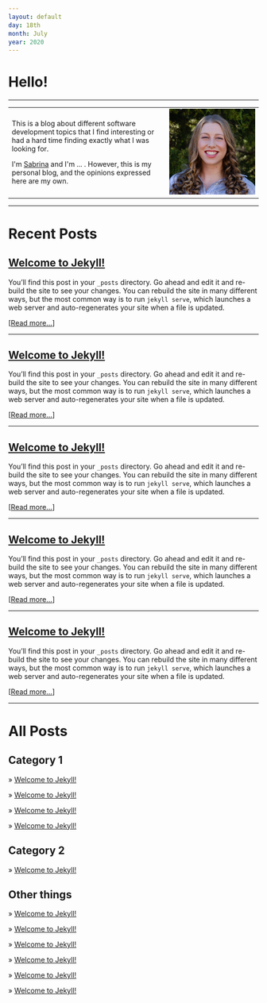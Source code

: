 ```yaml
---
layout: default
day: 18th
month: July
year: 2020
---
```


<div class="index_titles">

# Hello!

---

<div class="intro-table">
<table>
<tr>
<td>
<p>
This is a blog about different software development topics that I find interesting or had a hard time finding exactly what I was looking for.
</p>

I'm [Sabrina](about.md) and I'm ... .
However, this is my personal blog, and the opinions expressed here are my own.

</td>
<td>
<a href="/about/"><img class="intro-me" src="/assets/me.jpg" alt="Me"/>
</td>
</tr>
</table>
</div>

<span class="big-rule">
<hr/>
</span>

# Recent Posts

<div class="backing">
<div class="post-preview-10">

## [Welcome to Jekyll!](2020/07/17/welcom-to-jekyll/)

<div class="post-preview-30">

You’ll find this post in your `_posts` directory. Go ahead and edit it and re-build the site to see your changes. You can rebuild the site in many different ways, but the most common way is to run `jekyll serve`, which launches a web server and auto-regenerates your site when a file is updated.

[[Read more...](2020/07/17/welcom-to-jekyll/)]

</div>
</div>
</div>

---

<div class="backing">
<div class="post-preview-10">

## [Welcome to Jekyll!](2020/07/17/welcom-to-jekyll/)

<div class="post-preview-30">

You’ll find this post in your `_posts` directory. Go ahead and edit it and re-build the site to see your changes. You can rebuild the site in many different ways, but the most common way is to run `jekyll serve`, which launches a web server and auto-regenerates your site when a file is updated.

[[Read more...](2020/07/17/welcom-to-jekyll/)]

</div>
</div>
</div>

---

<div class="backing">
<div class="post-preview-10">

## [Welcome to Jekyll!](2020/07/17/welcom-to-jekyll/)

<div class="post-preview-30">

You’ll find this post in your `_posts` directory. Go ahead and edit it and re-build the site to see your changes. You can rebuild the site in many different ways, but the most common way is to run `jekyll serve`, which launches a web server and auto-regenerates your site when a file is updated.

[[Read more...](2020/07/17/welcom-to-jekyll/)]

</div>
</div>
</div>

---

<div class="backing">
<div class="post-preview-10">

## [Welcome to Jekyll!](2020/07/17/welcom-to-jekyll/)

<div class="post-preview-30">

You’ll find this post in your `_posts` directory. Go ahead and edit it and re-build the site to see your changes. You can rebuild the site in many different ways, but the most common way is to run `jekyll serve`, which launches a web server and auto-regenerates your site when a file is updated.

[[Read more...](2020/07/17/welcom-to-jekyll/)]

</div>
</div>
</div>

---

<div class="backing">
<div class="post-preview-10">

## [Welcome to Jekyll!](2020/07/17/welcom-to-jekyll/)

<div class="post-preview-30">

You’ll find this post in your `_posts` directory. Go ahead and edit it and re-build the site to see your changes. You can rebuild the site in many different ways, but the most common way is to run `jekyll serve`, which launches a web server and auto-regenerates your site when a file is updated.

[[Read more...](2020/07/17/welcom-to-jekyll/)]

</div>
</div>
</div>


<span class="big-rule">
<hr/>
</span>

# All Posts

## Category 1

<div class="post-preview-30">

» [Welcome to Jekyll!](2020/07/17/welcom-to-jekyll/)

» [Welcome to Jekyll!](2020/07/17/welcom-to-jekyll/)

» [Welcome to Jekyll!](2020/07/17/welcom-to-jekyll/)

» [Welcome to Jekyll!](2020/07/17/welcom-to-jekyll/)

</div>

## Category 2

<div class="post-preview-30">

» [Welcome to Jekyll!](2020/07/17/welcom-to-jekyll/)

</div>

## Other things

<div class="post-preview-30">

» [Welcome to Jekyll!](2020/07/17/welcom-to-jekyll/)

» [Welcome to Jekyll!](2020/07/17/welcom-to-jekyll/)

» [Welcome to Jekyll!](2020/07/17/welcom-to-jekyll/)

» [Welcome to Jekyll!](2020/07/17/welcom-to-jekyll/)

» [Welcome to Jekyll!](2020/07/17/welcom-to-jekyll/)

» [Welcome to Jekyll!](2020/07/17/welcom-to-jekyll/)

</div>
